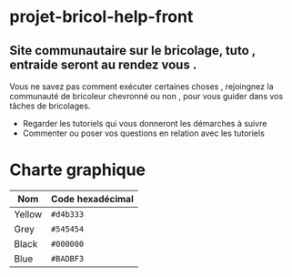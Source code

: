 # projet-bricol-help-front

## Site communautaire sur le bricolage, tuto , entraide seront au rendez vous .
Vous ne savez pas comment exécuter certaines choses  , rejoingnez la communauté de bricoleur chevronné ou non , pour vous guider dans vos tâches de bricolages.

- Regarder les tutoriels qui vous donneront les démarches à suivre
- Commenter ou poser vos questions en relation avec les tutoriels

# Charte graphique



Nom|Code hexadécimal
-|-
Yellow|`#d4b333`
Grey|`#545454`
Black|`#000000`
Blue|`#BADBF3`

